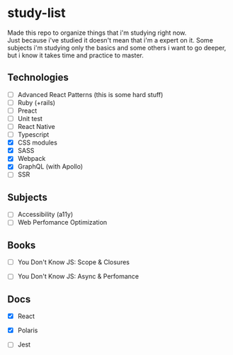 # study-list
Made this repo to organize things that i'm studying right now.  
Just because i've studied it doesn't mean that i'm a expert on it. Some subjects i'm studying only the basics and some others i want to go deeper, but i know it takes time and practice to master.

## Technologies
- [ ] Advanced React Patterns (this is some hard stuff)
- [ ] Ruby (+rails)
- [ ] Preact
- [ ] Unit test
- [ ] React Native
- [ ] Typescript
- [x] CSS modules
- [x] SASS
- [x] Webpack
- [x] GraphQL (with Apollo)
- [ ] SSR

## Subjects
- [ ] Accessibility (a11y)
- [ ] Web Perfomance Optimization

## Books
- [ ] You Don't Know JS: Scope & Closures
- [ ] You Don't Know JS: Async & Perfomance


## Docs
- [x] React
- [x] Polaris
- [ ] Jest

